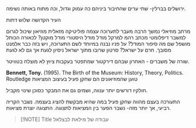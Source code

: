 ירושלים בברלין-
שתי ערים שהחיבור ביניהם כה עמוק וגדול, וכה מתוח באותה נשימה.

העיר הקדושה
שלוש דתות

מרחב מוזיאלי נמשך הרבה מעבר לתערוכה עצמה
פוליטיקה מזאלית
מוזיאון שיכול לגרום למשבר דיפלומטי 
מכתב רהמ למרקל
מודל
מודל היסטורי
מודל מוקטן? לכאורה הכותל מושפל שם
	מה סיפור המודל? על פניו נבנה במיוחד לשם התערוכה, ויש בזה כבר אלמנט מסובך.
חרם על ישראל?
סרטון שרובו מתוך ישראל
ניסיון לגעת אך גם לא לגעת

שורה של משברים - האחרון שבהם דירקטור שמתפטר בעקבות ציוץ לא מוצלח בטוויטר.



**Bennett, Tony.** (1995). The Birth of the Museum: History, Theory, Politics. Routledge
טוען שהמוזיאונים הם שחקן פעיל בעיצוב המציאות

חולקיו דורשים יותר ענווה, ושמים גם את המבקר כסוכן שינוי מקביל.


התעורכה  בעצם מהווה שחקן פעיל במה שהיא מבקשת להציג בעצמה. נשבר הקריה רביעי, אך יותר מזה- נשבר הפער בין המציאות לתצוגה. התצוגה יוצרת מציאות.


> [!NOTE] Title
> עבודה של מילאת לבצלאל

